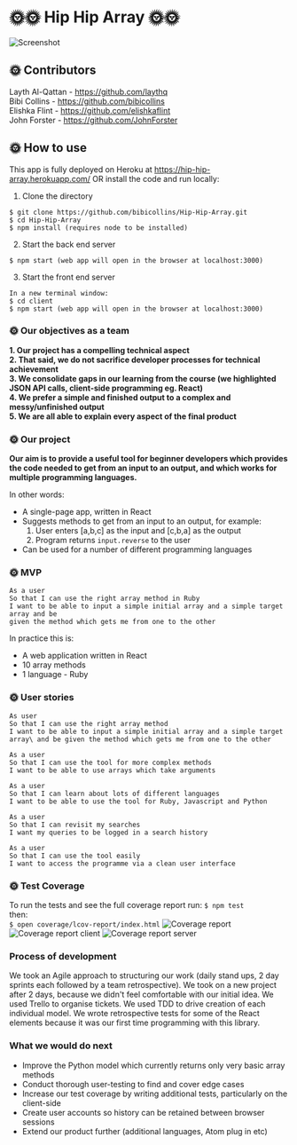 # 🌞🌞 Hip Hip Array 🌞🌞
![Screenshot](https://imgur.com/VyqDPoE.png)
## :sun_with_face: Contributors 
Layth Al-Qattan - https://github.com/laythq \
Bibi Collins - https://github.com/bibicollins \
Elishka Flint - https://github.com/elishkaflint \
John Forster - https://github.com/JohnForster
## 🌞 How to use
This app is fully deployed on Heroku at https://hip-hip-array.herokuapp.com/
OR install the code and run locally:
1. Clone the directory

```
$ git clone https://github.com/bibicollins/Hip-Hip-Array.git
$ cd Hip-Hip-Array
$ npm install (requires node to be installed)
```
2. Start the back end server 
```
$ npm start (web app will open in the browser at localhost:3000)
```
3. Start the front end server 
```
In a new terminal window: 
$ cd client
$ npm start (web app will open in the browser at localhost:3000)
``` 

### 🌞 Our objectives as a team

**1. Our project has a compelling technical aspect\
2. That said, we do not sacrifice developer processes for technical achievement\
3. We consolidate gaps in our learning from the course (we highlighted JSON API calls, client-side programming eg. React)\
4. We prefer a simple and finished output to a complex and messy/unfinished output\
5. We are all able to explain every aspect of the final product**

### 🌞 Our project

**Our aim is to provide a useful tool for beginner developers which provides the code needed to get from an input to an output, and which works for multiple programming languages.**

In other words:
- A single-page app, written in React
- Suggests methods to get from an input to an output, for example:
    1. User enters [a,b,c] as the input and [c,b,a] as the output
    2. Program returns `input.reverse` to the user
- Can  be used for a number of different programming languages

### 🌞 MVP
```
As a user
So that I can use the right array method in Ruby
I want to be able to input a simple initial array and a simple target array and be
given the method which gets me from one to the other
```
In practice this is:
- A web application written in React
- 10 array methods
- 1 language - Ruby

### 🌞 User stories

```
As user
So that I can use the right array method
I want to be able to input a simple initial array and a simple target array\ and be given the method which gets me from one to the other

As a user
So that I can use the tool for more complex methods
I want to be able to use arrays which take arguments

As a user
So that I can learn about lots of different languages
I want to be able to use the tool for Ruby, Javascript and Python

As a user
So that I can revisit my searches 
I want my queries to be logged in a search history 

As a user
So that I can use the tool easily 
I want to access the programme via a clean user interface
```
### :sun_with_face: Test Coverage 
To run the tests and see the full coverage report run:
`$ npm test`\
then: \
`$ open coverage/lcov-report/index.html`
![Coverage report](https://imgur.com/zjWEMoc.png)
![Coverage report client](https://imgur.com/jkZkOL9.png)
![Coverage report server](https://imgur.com/kWLpSZq.png)
### Process of development 
We took an Agile approach to structuring our work (daily stand ups, 2 day sprints each followed by a team retrospective).
We took on a new project after 2 days, because we didn't feel comfortable with our initial idea.
We used Trello to organise tickets.
We used TDD to drive creation of each individual model. We wrote retrospective tests for some of the React elements because it was our first time programming with this library.
### What we would do next 
- Improve the Python model which currently returns only very basic array methods
- Conduct thorough user-testing to find and cover edge cases
- Increase our test coverage by writing additional tests, particularly on the client-side
- Create user accounts so history can be retained between browser sessions
- Extend our product further (additional languages, Atom plug in etc)
